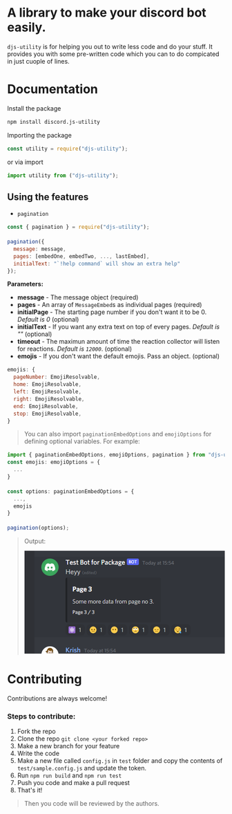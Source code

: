 # A library to make your discord bot easily.

`djs-utility` is for helping you out to write less code and do your stuff. It provides you with some pre-written code which you can to do compicated in just cuople of lines.

# Documentation

Install the package

```bash
npm install discord.js-utility
```

Importing the package

```js
const utility = require("djs-utility");
```

or via import

```js
import utility from ("djs-utility");
```

## Using the features

- `pagination`

```js
const { pagination } = require("djs-utility");

pagination({
  message: message,
  pages: [embedOne, embedTwo, ..., lastEmbed],
  initialText: "`!help command` will show an extra help"
});

```

**Parameters:**

- **message** - The message object (required)
- **pages** - An array of `MessageEmbed`s as individual pages (required)
- **initialPage** - The starting page number if you don't want it to be 0. _Default is 0_ (optional)
- **initialText** - If you want any extra text on top of every pages. _Default is ""_ (optional)
- **timeout** - The maximun amount of time the reaction collector will listen for reactions. _Default is `12000`_. (optional)
- **emojis** - If you don't want the default emojis. Pass an object. (optional)

```js
emojis: {
  pageNumber: EmojiResolvable,
  home: EmojiResolvable,
  left: EmojiResolvable,
  right: EmojiResolvable,
  end: EmojiResolvable,
  stop: EmojiResolvable,
}
```

> You can also import `paginationEmbedOptions` and `emojiOptions` for defining optional variables.
> For example:

```ts
import { paginationEmbedOptions, emojiOptions, pagination } from "djs-utility";
const emojis: emojiOptions = {
  ...
}

const options: paginationEmbedOptions = {
  ...,
  emojis
}

pagination(options);

```

> Output:
>
> ![pagination-example](./images/pagination.png)

# Contributing

Contributions are always welcome!

### Steps to contribute:

1. Fork the repo
1. Clone the repo `git clone <your forked repo>`
1. Make a new branch for your feature
1. Write the code
1. Make a new file called `config.js` in `test` folder and copy the contents of `test/sample.config.js` and update the token.
1. Run `npm run build` and `npm run test`
1. Push you code and make a pull request
1. That's it!

> Then you code will be reviewed by the authors.
